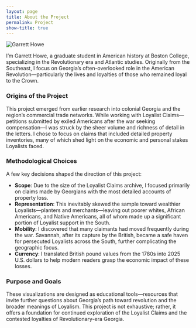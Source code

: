 ```yaml
---
layout: page
title: About the Project 
permalink: Project
show-title: true
---
```


<div class="w-full flex flex-col md:flex-row items-center md:items-start gap-6 max-w-5xl mx-auto mb-12">
  <!-- Image on the left -->
  <img src="{{ '/assets/img/IMG_0528.JPG' | relative_url }}"
       alt="Garrett Howe"
       class="rounded-xl shadow-lg w-[180px] h-auto">

  <!-- Text on the right -->
  <p class="text-gray-700 text-lg leading-relaxed">
    I’m Garrett Howe, a graduate student in American history at Boston College, specializing in the Revolutionary era and Atlantic studies. Originally from the Southeast, I focus on Georgia’s often-overlooked role in the American Revolution—particularly the lives and loyalties of those who remained loyal to the Crown.
  </p>
</div>

### Origins of the Project

This project emerged from earlier research into colonial Georgia and the region’s commercial trade networks. While working with Loyalist Claims—petitions submitted by exiled Americans after the war seeking compensation—I was struck by the sheer volume and richness of detail in the letters. I chose to focus on claims that included detailed property inventories, many of which shed light on the economic and personal stakes Loyalists faced.

### Methodological Choices

A few key decisions shaped the direction of this project:

- **Scope**: Due to the size of the Loyalist Claims archive, I focused primarily on claims made by Georgians with the most detailed accounts of property loss.
- **Representation**: This inevitably skewed the sample toward wealthier Loyalists—planters and merchants—leaving out poorer whites, African Americans, and Native Americans, all of whom made up a significant portion of Loyalist support in the South.
- **Mobility**: I discovered that many claimants had moved frequently during the war. Savannah, after its capture by the British, became a safe haven for persecuted Loyalists across the South, further complicating the geographic focus.
- **Currency**: I translated British pound values from the 1780s into 2025 U.S. dollars to help modern readers grasp the economic impact of these losses.

### Purpose and Goals

These visualizations are designed as educational tools—resources that invite further questions about Georgia’s path toward revolution and the broader meanings of Loyalism. This project is not exhaustive; rather, it offers a foundation for continued exploration of the Loyalist Claims and the contested loyalties of Revolutionary-era Georgia.
